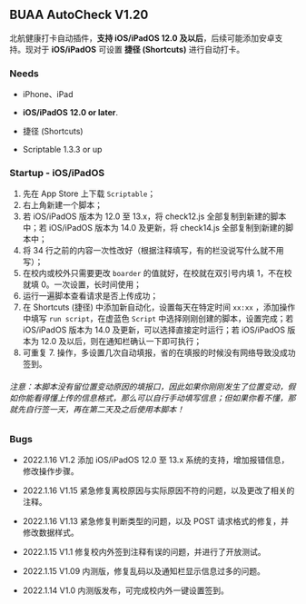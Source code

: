 ## BUAA AutoCheck V1.20

北航健康打卡自动插件，**支持 iOS/iPadOS 12.0 及以后**，后续可能添加安卓支持。现对于 **iOS/iPadOS** 可设置 **捷径 (Shortcuts)** 进行自动打卡。



### Needs

- iPhone、iPad

- **iOS/iPadOS** **12.0 or later**.
- 捷径 (Shortcuts)
- Scriptable 1.3.3 or up





### Startup - iOS/iPadOS

1. 先在 App Store 上下载 `Scriptable`；
2. 右上角新建一个脚本；
3. 若 iOS/iPadOS 版本为 12.0 至 13.x，将 check12.js 全部复制到新建的脚本中；若 iOS/iPadOS 版本为 14.0 及更新，将 check14.js 全部复制到新建的脚本中；
4. 将 34 行之前的内容一次性改好（根据注释填写，有的栏没说写什么就不用写）；
5. 在校内或校外只需要更改 `boarder` 的值就好，在校就在双引号内填 1，不在校就填 0。一次设置，长时间使用；
6. 运行一遍脚本查看请求是否上传成功；
7. 在 Shortcuts (捷径) 中添加新自动化，设置每天在特定时间 `xx:xx` ，添加操作中填写 `run script`，在虚蓝色 `Script` 中选择刚刚创建的脚本，设置完成；若 iOS/iPadOS 版本为 14.0 及更新，可以选择直接定时运行；若 iOS/iPadOS 版本为 12.0 及以后，则在通知栏确认一下即可执行；
8. 可重复 7. 操作，多设置几次自动填报，省的在填报的时候没有网络导致没成功签到。

###### 注意：本脚本没有留位置变动原因的填报口，因此如果你刚刚发生了位置变动，假如你能看得懂上传的信息格式，那么可以自行手动填写信息；但如果你看不懂，那就先自行签一天，再在第二天及之后使用本脚本！



### Bugs

- 2022.1.16 V1.2 添加 iOS/iPadOS 12.0 至 13.x 系统的支持，增加报错信息，修改操作步骤。



- 2022.1.16 V1.15 紧急修复离校原因与实际原因不符的问题，以及更改了相关的注释。



- 2022.1.16 V1.13 紧急修复判断类型的问题，以及 POST 请求格式的修复，并修改数据样式。



- 2022.1.15 V1.1 修复校内外签到注释有误的问题，并进行了开放测试。



- 2022.1.15 V1.09 内测版，修复乱码以及通知栏显示信息过多的问题。



- 2022.1.14 V1.0 内测版发布，可完成校内外一键设置签到。
